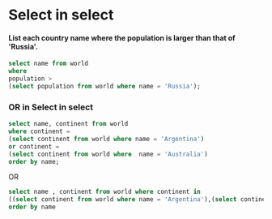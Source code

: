 # Select in select 

#### List each country name where the population is larger than that of 'Russia'.

```sql
select name from world 
where 
population > 
(select population from world where name = 'Russia');
```


### OR in Select in select

```sql
select name, continent from world 
where continent = 
(select continent from world where name = 'Argentina') 
or continent = 
(select continent from world where  name = 'Australia')
order by name;
```

OR 

```sql
select name , continent from world where continent in 
((select continent from world where name = 'Argentina'),(select continent from world where name = 'Australia')) 
order by name 
```
